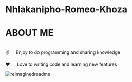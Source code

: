 # Nhlakanipho-Romeo-Khoza
# ABOUT ME
<BR>
✌️   Enjoy to do programming and sharing knowledge

❤️   Love to writing code and learning new features


<img src="https://myreadme.vercel.app/api/embed/SirRamirez777?panels=userstatistics,toprepositories,toplanguages,commitgraph" alt="reimaginedreadme" />


